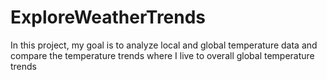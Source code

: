 # ExploreWeatherTrends
In this project, my goal is to analyze local and global temperature data and compare the temperature trends where I live to overall global temperature trends
